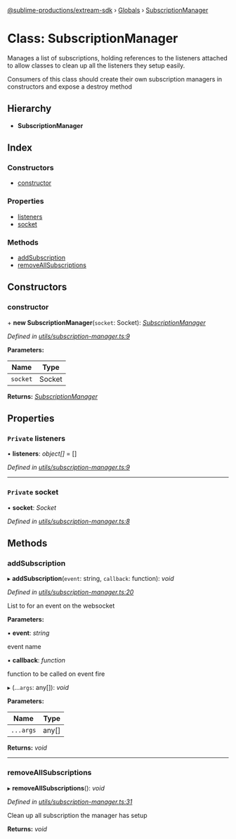[@sublime-productions/extream-sdk](../README.md) › [Globals](../globals.md) › [SubscriptionManager](subscriptionmanager.md)

# Class: SubscriptionManager

Manages a list of subscriptions, holding references to the listeners attached to allow classes to clean
up all the listeners they setup easily.

Consumers of this class should create their own subscription managers in constructors and expose a destroy method

## Hierarchy

* **SubscriptionManager**

## Index

### Constructors

* [constructor](subscriptionmanager.md#constructor)

### Properties

* [listeners](subscriptionmanager.md#private-listeners)
* [socket](subscriptionmanager.md#private-socket)

### Methods

* [addSubscription](subscriptionmanager.md#addsubscription)
* [removeAllSubscriptions](subscriptionmanager.md#removeallsubscriptions)

## Constructors

###  constructor

\+ **new SubscriptionManager**(`socket`: Socket): *[SubscriptionManager](subscriptionmanager.md)*

*Defined in [utils/subscription-manager.ts:9](https://github.com/Extream-SaaS/ex-sdk/blob/ed34b16/src/utils/subscription-manager.ts#L9)*

**Parameters:**

Name | Type |
------ | ------ |
`socket` | Socket |

**Returns:** *[SubscriptionManager](subscriptionmanager.md)*

## Properties

### `Private` listeners

• **listeners**: *object[]* = []

*Defined in [utils/subscription-manager.ts:9](https://github.com/Extream-SaaS/ex-sdk/blob/ed34b16/src/utils/subscription-manager.ts#L9)*

___

### `Private` socket

• **socket**: *Socket*

*Defined in [utils/subscription-manager.ts:8](https://github.com/Extream-SaaS/ex-sdk/blob/ed34b16/src/utils/subscription-manager.ts#L8)*

## Methods

###  addSubscription

▸ **addSubscription**(`event`: string, `callback`: function): *void*

*Defined in [utils/subscription-manager.ts:20](https://github.com/Extream-SaaS/ex-sdk/blob/ed34b16/src/utils/subscription-manager.ts#L20)*

List to for an event on the websocket

**Parameters:**

▪ **event**: *string*

event name

▪ **callback**: *function*

function to be called on event fire

▸ (...`args`: any[]): *void*

**Parameters:**

Name | Type |
------ | ------ |
`...args` | any[] |

**Returns:** *void*

___

###  removeAllSubscriptions

▸ **removeAllSubscriptions**(): *void*

*Defined in [utils/subscription-manager.ts:31](https://github.com/Extream-SaaS/ex-sdk/blob/ed34b16/src/utils/subscription-manager.ts#L31)*

Clean up all subscription the manager has setup

**Returns:** *void*
